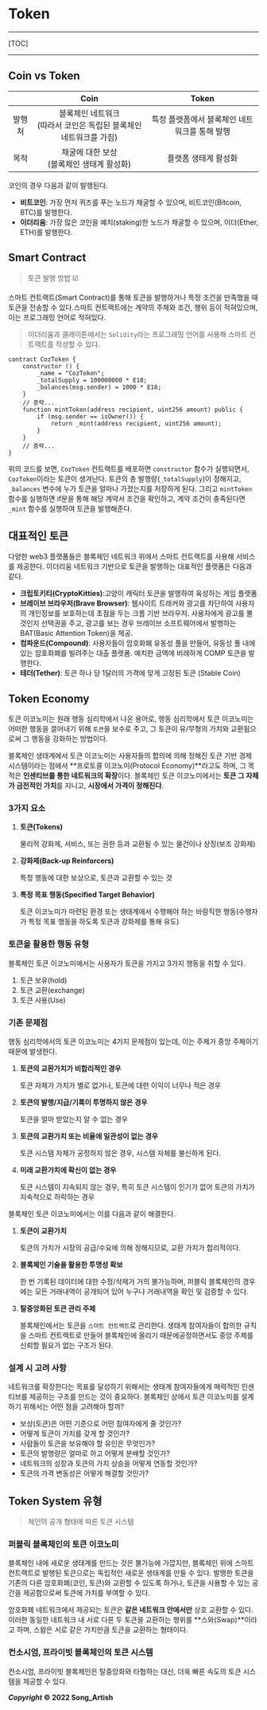 # Token

---

[TOC]

---



## Coin vs Token

|        |                             Coin                             |                     Token                     |
| :----: | :----------------------------------------------------------: | :-------------------------------------------: |
| 발행처 | 블록체인 네트워크<br />(따라서 코인은 독립된 블록체인 네트워크를 가짐) | 특정 플랫폼에서 블록체인 네트워크를 통해 발행 |
|  목적  |        채굴에 대한 보상<br />(블록체인 생태계 활성화)        |             플랫폼 생태계 활성화              |

코인의 경우 다음과 같이 발행된다.

- **비트코인**: 가장 먼저 퀴즈를 푸는 노드가 채굴할 수 있으며, 비트코인(Bitcoin, BTC)를 발행한다. 
- **이더리움**: 가장 많은 코인을 예치(staking)한 노드가 채굴할 수 있으며, 이더(Ether, ETH)를 발행한다.



## Smart Contract

> 토큰 발행 방법 :ballot_box_with_check:

스마트 컨트랙트(Smart Contract)를 통해 토큰을 발행하거나 특정 조건을 만족했을 때 토큰을 전송할 수 있다.스마트 컨트랙트에는 계약의 주체와 조건, 행위 등이 적혀있으며, 이는 프로그래밍 언어로 적혀있다.

> 이더리움과 클레이튼에서는 `Solidity`라는 프로그래밍 언어를 사용해 스마트 컨트랙트를 작성할 수 있다.

```solidity
contract CozToken {
	constructor () {
		_name = "CozToken";
		_totalSupply = 100000000 * E18;
		_balances(msg.sender) = 1000 * E18;
	}
	// 중략...
	function mintToken(address recipient, uint256 amount) public {
		if (msg.sender == isOwner()) {
			return _mint(address recipient, uint256 amount);
		}
	}
	// 중략...
}
```

위의 코드를 보면, `CozToken` 컨트랙트를 배포하면 `constructor` 함수가 실행되면서, `CozToken`이라는 토큰이 생겨난다. 토큰의 총 발행량(`_totalSupply`)이 정해지고, `_balances` 변수에 누가 토큰을 얼마나 가졌는지를 저장하게 된다. 그리고 `mintToken` 함수를 실행하면 if문을 통해 해당 계약서 조건을 확인하고, 계약 조건이 충족된다면 `_mint` 함수를 실행하여 토큰을 발행해준다.



## 대표적인 토큰

다양한 web3 플랫폼들은 블록체인 네트워크 위에서 스마트 컨트랙트를 사용해 서비스를 제공한다. 이더리움 네트워크 기반으로 토큰을 발행하는 대표적인 플랫폼은 다음과 같다.

- **크립토키티(CryptoKitties)**:고양이 캐릭터 토큰을 발행하여 육성하는 게임 플랫폼
- **브레이브 브라우저(Brave Browser)**: 웹사이트 트래커와 광고를 차단하여 사용자의 개인정보를 보호하는데 초점을 두는 크롬 기반 브라우저. 사용자에게 광고를 볼 것인지 선택권을 주고, 광고를 보는 경우 브레이브 소프트웨어에서 발행하는 BAT(Basic Attention Token)을 제공.
- **컴파운드(Compound)**: 사용자들이 암호화폐 유동성 풀을 만들어, 유동성 풀 내에 있는 암호화폐를 빌려주는 대출 플랫폼. 예치한 금액에 비례하게 COMP 토큰을 발행한다.
- **테더(Tether)**: 토큰 하나 당 1달러의 가격에 맞게 고정된 토큰 (Stable Coin)



## Token Economy

토큰 이코노미는 원래 행동 심리학에서 나온 용어로, 행동 심리학에서 토큰 이코노미는 어떠한 행동을 끌어내기 위해 `토큰`을 보수로 주고, 그 토큰이 유/무형의 가치와 교환됨으로써 그 행동을 강화하는 방법이다.

블록체인 생태계에서 토큰 이코노미는 사용자들의 합의에 의해 정해진 토큰 기반 경제 시스템이라는 점에서 **프로토콜 이코노미(Protocol Economy)**라고도 하며, 그 목적은 **인센티브를 통한 네트워크의 확장**이다. 블록체인 토큰 이코노미에서는 **토큰 그 자체가 금전적인 가치**를 지니고, **시장에서 가격이 정해진다**.

### 3가지 요소

1. **토큰(Tokens)**

   물리적 강화제, 서비스, 또는 권한 등과 교환될 수 있는 물건이나 상징(보조 강화제)

2. **강화제(Back-up Reinforcers)**

   특정 행동에 대한 보상으로, 토큰과 교환할 수 있는 것

3. **특정 목표 행동(Specified Target Behavior)**

   토큰 이코노미가 마련된 환경 또는 생태계에서 수행해야 하는 바람직한 행동(수행자가 특정 목표 행동을 하도록 토큰과 강화제를 통해 유도)

### 토큰을 활용한 행동 유형

블록체인 토큰 이코노미에서는 사용자가 토큰을 가지고 3가지 행동을 취할 수 있다.

1. 토큰 보유(hold)
2. 토큰 교환(exchange)
3. 토큰 사용(Use)

### 기존 문제점

행동 심리학에서의 토큰 이코노미는 4가지 문제점이 있는데, 이는 주체가 중앙 주체이기 때문에 발생한다.

1. **토큰의 교환가치가 비합리적인 경우**

   토큰 자체가 가치가 별로 없거나, 토큰에 대한 이익이 너무나 적은 경우

2. **토큰의 발행/지급/기록이 투명하지 않은 경우**

   토큰을 얼마 받았는지 알 수 없는 경우

3. **토큰의 교환가치 또는 비율에 일관성이 없는 경우**

   토큰 시스템 자체가 공정하지 않은 경우, 시스템 자체를 불신하게 된다.

4. **미래 교환가치에 확신이 없는 경우**

   토큰 시스템이 지속되지 않는 경우, 특히 토큰 시스템이 인기가 없어 토큰의 가치가 지속적으로 하락하는 경우

블록체인 토큰 이코노미에서는 이를 다음과 같이 해결한다.

1. **토큰이 교환가치**

   토큰의 가치가 시장의 공급/수요에 의해 정해지므로, 교환 가치가 합리적이다.

2. **블록체인 기술을 활용한 투명성 확보**

   한 번 기록된 데이터에 대한 수정/삭제가 거의 불가능하며, 퍼블릭 블록체인의 경우에는 모든 거래내역이 공개되어 있어 누구나 거래내역을 확인 및 검증할 수 있다.

3. **탈중앙화된 토큰 관리 주체**

   블록체인에서는 토큰을 `스마트 컨트랙트`로 관리한다. 생태계 참여자들이 합의한 규칙을 스마트 컨트랙트로 만들어 블록체인에 올리기 때문에공정하면서도 중앙 주체를 신뢰할 필요가 없는 구조가 된다.

### 설계 시 고려 사항

네트워크를 확장한다는 목표를 달성하기 위해서는 생태계 참여자들에게 매력적인 인센티브를 제공하는 구조를 만드는 것이 중요하다. 블록체인 상에서 토큰 이코노미를 설계하기 위해서는 어떤 점을 고려해야 할까?

- 보상(토큰)은 어떤 기준으로 어떤 참여자에게 줄 것인가?
- 어떻게 토큰이 가치를 갖게 할 것인가?
- 사람들이 토큰을 보유해야 할 유인은 무엇인가?
- 토큰의 발행량은 얼마로 하고 어떻게 분배할 것인가?
- 네트워크의 성장과 토큰의 가치 상승을 어떻게 연동할 것인가?
- 토큰의 가격 변동성은 어떻게 해결할 것인가?



## Token System 유형

> 체인의 공개 형태에 따른 토큰 시스템

### 퍼블릭 블록체인의 토큰 이코노미

블록체인 내에 새로운 생태계를 만드는 것은 불가능에 가깝지만, 블록체인 위에 스마트 컨트랙트로 발행된 토큰으로는 독립적인 새로운 생태계를 만들 수 있다. 발행한 토큰을 기존의 다른 암호화폐(코인, 토큰)와 교환할 수 있도록 하거나, 토큰을 사용할 수 있는 공간을 제공함으로써 토큰에 가치를 부여할 수 있다.

암호화폐 네트워크에서 제공되는 토큰은 **같은 네트워크 안에서만** 상호 교환할 수 있다. 이러한 동일한 네트워크 내 서로 다른 두 토큰을 교환하는 행위를 **스와(Swap)**이라고 하며, 스왑은 서로 같은 가치만큼 토큰을 교환하는 형태이다.

### 컨소시엄, 프라이빗 블록체인의 토큰 시스템

컨소시엄, 프라이빗 블록체인은 탈중앙화와 타협하는 대신, 더욱 빠른 속도의 토큰 시스템을 제공할 수 있다.



***Copyright* © 2022 Song_Artish**